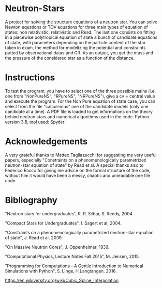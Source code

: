 # Neutron-Stars
A project for solving the structure equations of a neutron star.
You can solve Newton equations or TOV equations for three main types of equation of states: non relativistic, relativistic and Read. 
The last one consists on fitting in a piecewise polytropical equation of state a bunch of candidate equations of state, with parameters depending on the particle content of the star taken in exam, the method for modelizing the potential and constraints putted by observational datas and GR.
As an output, you get the mass and the pressure of the considered star as a function of the distance. 

# Instructions
To test the program, you have to select one of the three possible mains (i.e. one from "NonPureNS", "RPureNS", "NRPureNS"), give a cv = central value and execute the program. 
For the Non Pure equation of state case, you can select from the file "calculemus" one of the candidate models (only one candidate at a time).
A PDF file is loaded to get informations on the theory behind neutron stars and numerical algorithms used in the code.
Python version 3.8, tool used: Spyder
# Acknowledgements
A very grateful thanks to Matteo Tagliazucchi for suggesting me very useful papers, especially "Constraints on a phenomenologically parametrized neutron-star equation of state" by Read et al. A special thanks also to Federico Rocco for giving me advice on the formal structure of the code, without him it would have been a messy, chaotic and unreadable one file code. 
# Bibliography
"Neutron stars for undergraduates", R. R. Silbar, S. Reddy, 2004.

"Compact Stars for Undergraduates", I. Sagert et al, 2004.

"Constraints on a phenomenologically parametrized neutron-star equation of state", J. Read et al, 2009.

"On Massive Neutron Cores", J. Oppenheimer, 1939.

"Computational Physics, Lecture Notes Fall 2015", M. Jensen, 2015.

"Programming for Computations - A Gentle Introduction to Numerical Simulations with Python", S. Linge, H.Langtangen, 2016.

https://en.wikiversity.org/wiki/Cubic_Spline_Interpolation
